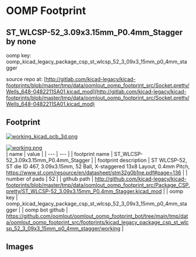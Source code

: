 # OOMP Footprint  
## ST_WLCSP-52_3.09x3.15mm_P0.4mm_Stagger  by none  
  
oomp key: oomp_kicad_legacy_package_csp_st_wlcsp_52_3_09x3_15mm_p0_4mm_stagger  
  
source repo at: [http://gitlab.com/kicad-legacy/kicad-footprints/blob/master/tmp/data/oomlout_oomp_footprint_src/Socket.pretty/Wells_648-0482211SA01.kicad_mod](http://gitlab.com/kicad-legacy/kicad-footprints/blob/master/tmp/data/oomlout_oomp_footprint_src/Socket.pretty/Wells_648-0482211SA01.kicad_mod)  
## Footprint  
  
[![working_kicad_pcb_3d.png](working_kicad_pcb_3d_600.png)](working_kicad_pcb_3d.png)  
  
[![working.png](working_600.png)](working.png)  
| name | value | 
| --- | --- | 
| footprint name | ST_WLCSP-52_3.09x3.15mm_P0.4mm_Stagger | 
| footprint description | ST WLCSP-52, ST die ID 467, 3.09x3.15mm, 52 Ball, X-staggered 13x8 Layout, 0.4mm Pitch, https://www.st.com/resource/en/datasheet/stm32g0b1ne.pdf#page=136 | 
| number of pads | 52 | 
| github path | http://github.com/kicad-legacy/kicad-footprints/blob/master/tmp/data/oomlout_oomp_footprint_src/Package_CSP.pretty/ST_WLCSP-52_3.09x3.15mm_P0.4mm_Stagger.kicad_mod | 
| oomp key | oomp_kicad_legacy_package_csp_st_wlcsp_52_3_09x3_15mm_p0_4mm_stagger | 
| oomp bot github | https://github.com/oomlout/oomlout_oomp_footprint_bot/tree/main/tmp/data/oomlout_oomp_footprint_src/footprints/kicad_legacy_package_csp_st_wlcsp_52_3_09x3_15mm_p0_4mm_stagger/working | 
## Images  
